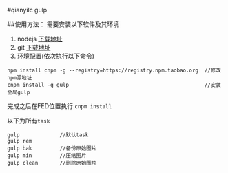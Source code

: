 #qianyilc gulp

##使用方法：
需要安装以下软件及其环境

1. nodejs [下载地址](https://nodejs.org/en/)
2. git [下载地址](http://git-scm.com/download/)
3. 环境配置(依次执行以下命令)
```
npm install cnpm -g --registry=https://registry.npm.taobao.org  //修改npm源地址
cnpm install -g gulp                                            //安装全局gulp
```
完成之后在FED位置执行 `cnpm install`

以下为所有`task`
```
gulp             //默认task
gulp rem
gulp bak         //备份原始图片
gulp min         //压缩图片
gulp clean       //删除原始图片
```

